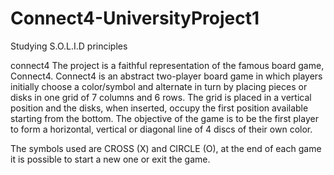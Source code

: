 # Connect4-UniversityProject1
Studying S.O.L.I.D principles

connect4
The project is a faithful representation of the famous board game, Connect4. Connect4 is an abstract two-player board game in which players initially choose a color/symbol and alternate in turn by placing pieces or disks in one grid of 7 columns and 6 rows. The grid is placed in a vertical position and the disks, when inserted, occupy the first position available starting from the bottom. The objective of the game is to be the first player to form a horizontal, vertical or diagonal line of 4 discs of their own color.

The symbols used are CROSS (X) and CIRCLE (O), at the end of each game it is possible to start a new one or exit the game.
